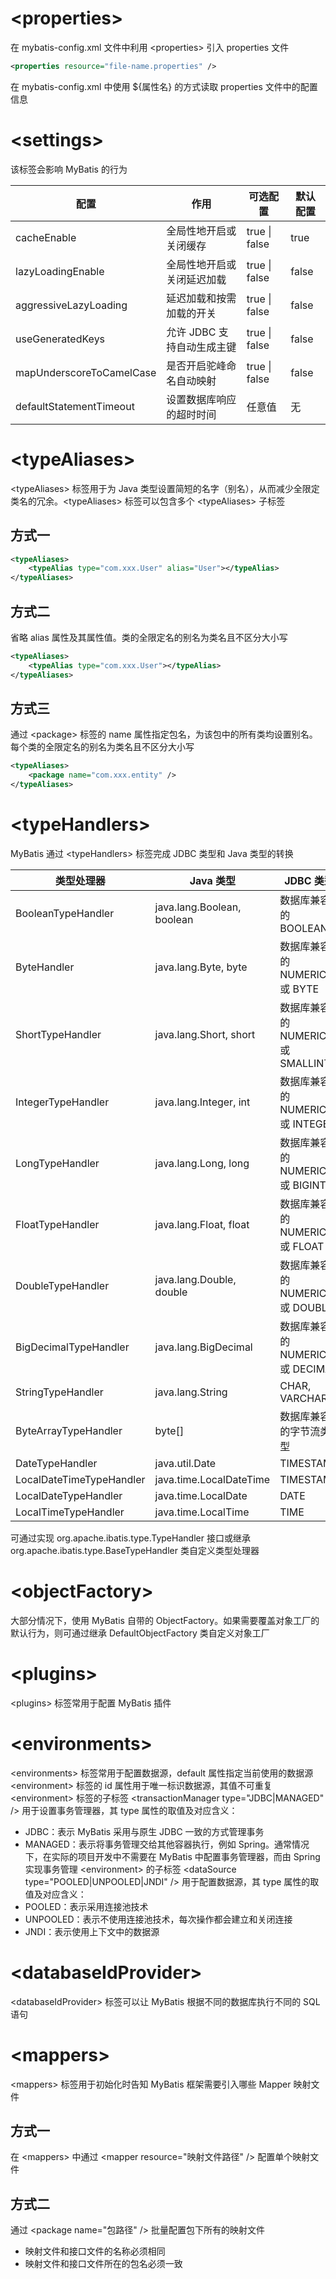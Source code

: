 # \<properties>
在 mybatis-config.xml 文件中利用 \<properties> 引入 properties 文件
```xml
<properties resource="file-name.properties" />
```
在 mybatis-config.xml 中使用 ${属性名} 的方式读取 properties 文件中的配置信息
# \<settings>
该标签会影响 MyBatis 的行为

| 配置                       | 作用               | 可选配置          | 默认配置  |
| ------------------------ | ---------------- | ------------- | ----- |
| cacheEnable              | 全局性地开启或关闭缓存      | true \| false | true  |
| lazyLoadingEnable        | 全局性地开启或关闭延迟加载    | true \| false | false |
| aggressiveLazyLoading    | 延迟加载和按需加载的开关     | true \| false | false |
| useGeneratedKeys         | 允许 JDBC 支持自动生成主键 | true \| false | false |
| mapUnderscoreToCamelCase | 是否开启驼峰命名自动映射     | true \| false | false |
| defaultStatementTimeout  | 设置数据库响应的超时时间     | 任意值           | 无     |
# \<typeAliases>
\<typeAliases> 标签用于为 Java 类型设置简短的名字（别名），从而减少全限定类名的冗余。\<typeAliases> 标签可以包含多个 \<typeAliases> 子标签
## 方式一
```xml
<typeAliases>
	<typeAlias type="com.xxx.User" alias="User"></typeAlias>
</typeAliases>
```
## 方式二
省略 alias 属性及其属性值。类的全限定名的别名为类名且不区分大小写
```xml
<typeAliases>
	<typeAlias type="com.xxx.User"></typeAlias>
</typeAliases>
```
## 方式三
通过 \<package> 标签的 name 属性指定包名，为该包中的所有类均设置别名。每个类的全限定名的别名为类名且不区分大小写
```xml
<typeAliases>
	<package name="com.xxx.entity" />
</typeAliases>
```
# \<typeHandlers>
MyBatis 通过 \<typeHandlers> 标签完成 JDBC 类型和 Java 类型的转换

| 类型处理器                    | Java 类型                    | JDBC 类型                   |
| ------------------------ | -------------------------- | ------------------------- |
| BooleanTypeHandler       | java.lang.Boolean, boolean | 数据库兼容的 BOOLEAN            |
| ByteHandler              | java.lang.Byte, byte       | 数据库兼容的 NUMERIC 或 BYTE     |
| ShortTypeHandler         | java.lang.Short, short     | 数据库兼容的 NUMERIC 或 SMALLINT |
| IntegerTypeHandler       | java.lang.Integer, int     | 数据库兼容的 NUMERIC 或 INTEGER  |
| LongTypeHandler          | java.lang.Long, long       | 数据库兼容的 NUMERIC 或 BIGINT   |
| FloatTypeHandler         | java.lang.Float, float     | 数据库兼容的 NUMERIC 或 FLOAT    |
| DoubleTypeHandler        | java.lang.Double, double   | 数据库兼容的 NUMERIC 或 DOUBLE   |
| BigDecimalTypeHandler    | java.lang.BigDecimal       | 数据库兼容的 NUMERIC 或 DECIMAL  |
| StringTypeHandler        | java.lang.String           | CHAR, VARCHAR             |
| ByteArrayTypeHandler     | byte[]                     | 数据库兼容的字节流类型               |
| DateTypeHandler          | java.util.Date             | TIMESTAMP                 |
| LocalDateTimeTypeHandler | java.time.LocalDateTime    | TIMESTAMP                 |
| LocalDateTypeHandler     | java.time.LocalDate        | DATE                      |
| LocalTimeTypeHandler     | java.time.LocalTime        | TIME                      |
可通过实现 org.apache.ibatis.type.TypeHandler 接口或继承 org.apache.ibatis.type.BaseTypeHandler 类自定义类型处理器
# \<objectFactory>
大部分情况下，使用 MyBatis 自带的 ObjectFactory。如果需要覆盖对象工厂的默认行为，则可通过继承 DefaultObjectFactory 类自定义对象工厂
# \<plugins>
\<plugins> 标签常用于配置 MyBatis 插件
# \<environments>
\<environments> 标签常用于配置数据源，default 属性指定当前使用的数据源
\<environment> 标签的 id 属性用于唯一标识数据源，其值不可重复
\<environment> 标签的子标签 \<transactionManager type="JDBC|MANAGED" /> 用于设置事务管理器，其 type 属性的取值及对应含义：
* JDBC：表示 MyBatis 采用与原生 JDBC 一致的方式管理事务
* MANAGED：表示将事务管理交给其他容器执行，例如 Spring。通常情况下，在实际的项目开发中不需要在 MyBatis 中配置事务管理器，而由 Spring 实现事务管理
\<environment> 的子标签 \<dataSource type="POOLED|UNPOOLED|JNDI" /> 用于配置数据源，其 type 属性的取值及对应含义：
* POOLED：表示采用连接池技术
* UNPOOLED：表示不使用连接池技术，每次操作都会建立和关闭连接
* JNDI：表示使用上下文中的数据源
# \<databaseIdProvider>
\<databaseIdProvider> 标签可以让 MyBatis 根据不同的数据库执行不同的 SQL 语句
# \<mappers>
\<mappers> 标签用于初始化时告知 MyBatis 框架需要引入哪些 Mapper 映射文件
## 方式一
在 \<mappers> 中通过 \<mapper resource="映射文件路径" /> 配置单个映射文件
## 方式二
通过 \<package name="包路径" /> 批量配置包下所有的映射文件
* 映射文件和接口文件的名称必须相同
* 映射文件和接口文件所在的包名必须一致
